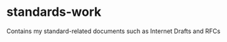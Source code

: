 standards-work
==============

Contains my standard-related documents such as Internet Drafts and RFCs
